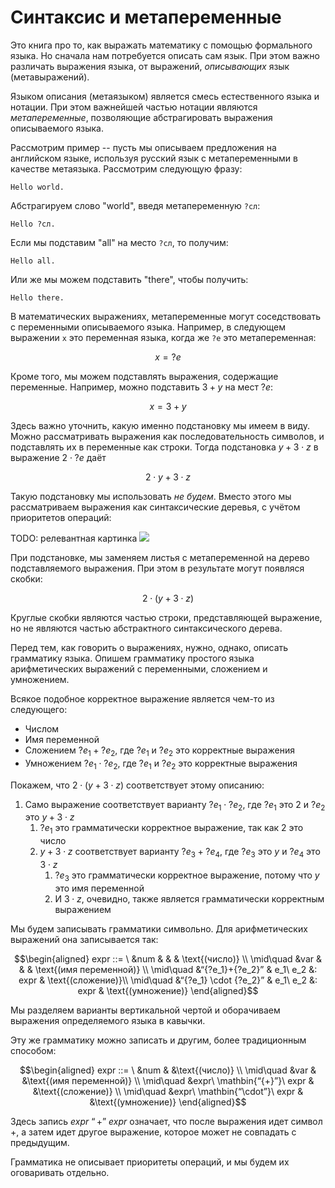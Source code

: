# Синтаксис и метапеременные

Это книга про то, как выражать математику с помощью формального языка. Но сначала нам потребуется описать сам язык. При этом важно различать выражения языка, от выражений, *описывающих* язык (метавыражений).

Языком описания (метаязыком) является смесь естественного языка и нотации. При этом важнейшей частью нотации являются *метапеременные*, позволяющие абстрагировать выражения описываемого языка.

Рассмотрим пример -- пусть мы описываем предложения на английском языке, используя русский язык с метапеременными в качестве метаязыка. Рассмотрим следующую фразу:

```
Hello world.
```

Абстрагируем слово "world", введя метапеременную `?сл`:

```
Hello ?сл.
```

Если мы подставим "all" на место `?сл`, то получим:

```
Hello all.
```

Или же мы можем подставить "there", чтобы получить:

```
Hello there.
```

В математических выражениях, метапеременные могут соседствовать с переменными описываемого языка. Например, в следующем выражении `x` это переменная языка, когда же `?e` это метапеременная:

$$x = {?e}$$

Кроме того, мы можем подставлять выражения, содержащие переменные. Например, можно подставить $3+y$ на мест ${?e}$:

$$x = 3 + y$$

Здесь важно уточнить, какую именно подстановку мы имеем в виду. Можно рассматривать выражения как последовательность символов, и подставлять их в переменные как строки. Тогда подстановка $y + 3⋅z$ в выражение $2 \cdot {?e}$ даёт

$$2 \cdot y + 3 \cdot z$$

Такую подстановку мы использовать *не будем*. Вместо этого мы рассматриваем выражения как синтаксические деревья, с учётом приоритетов операций:

TODO: релевантная картинка
![](https://ruslanspivak.com/lsbasi-part7/lsbasi_part7_astprecedence_01.png)

При подстановке, мы заменяем листья с метапеременной на дерево подставляемого выражения. При этом в результате могут появляся скобки:

$$2 \cdot (y + 3 \cdot z)$$

Круглые скобки являются частью строки, представляющей выражение, но не являются частью абстрактного синтаксического дерева.

Перед тем, как говорить о выражениях, нужно, однако, описать грамматику языка. Опишем грамматику простого языка арифметических выражений с переменными, сложением и умножением.

Всякое подобное корректное выражение является чем-то из следующего:

- Числом
- Имя переменной
- Сложением ${?e_1}+{?e_2}$, где $?e_1$ и $?e_2$ это корректные выражения
- Умножением ${?e_1} \cdot {?e_2}$, где $?e_1$ и $?e_2$ это корректные выражения

Покажем, что $2 \cdot (y + 3 \cdot z)$ соответствует этому описанию:

1. Само выражение соответствует варианту ${?e_1} \cdot {?e_2}$, где ${?e_1}$ это $2$ и ${?e_2}$ это $y + 3 \cdot z$
    1. $?e_1$ это грамматически корректное выражение, так как $2$ это число
    2. $y + 3 \cdot z$ соответствует варианту ${?e_3} + {?e_4}$, где ${?e_3}$ это $y$ и $?e_4$ это $3 \cdot z$
        1. ${?e_3}$ это грамматически корректное выражение, потому что $y$ это имя переменной
        2. И $3 \cdot z$, очевидно, также является грамматически корректным выражением

Мы будем записывать грамматики символьно. Для арифметических выражений она записывается так:

$$\begin{aligned}
expr ::= \ &num & & & \text{(число)} \\
\mid\quad &var & & & \text{(имя переменной)} \\
\mid\quad  &“{?e_1}+{?e_2}” & e_1\ e_2 &: expr &  \text{(сложение)}\\
\mid\quad &“{?e_1} \cdot {?e_2}” & e_1\ e_2 &: expr & \text{(умножение)}
\end{aligned}$$

Мы разделяем варианты вертикальной чертой и оборачиваем выражения определяемого языка в кавычки. 

Эту же грамматику можно записать и другим, более традиционным способом:

$$\begin{aligned}
expr ::= \ &num & &\text{(число)} \\
\mid\quad &var & &\text{(имя переменной)} \\
\mid\quad &expr\ \mathbin{“{+}”}\ expr & &\text{(сложение)} \\
\mid\quad &expr\ \mathbin{“\cdot”}\ expr & &\text{(умножение)}
\end{aligned}$$

Здесь запись $expr\ “{+}”\ expr$ означает, что после выражения идет символ $+$, а затем идет другое выражение, которое может не совпадать с предыдущим.

Грамматика не описывает приоритеты операций, и мы будем их оговаривать отдельно.
